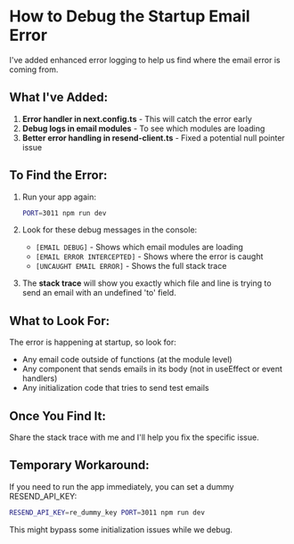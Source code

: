 # How to Debug the Startup Email Error

I've added enhanced error logging to help us find where the email error is coming from. 

## What I've Added:

1. **Error handler in next.config.ts** - This will catch the error early
2. **Debug logs in email modules** - To see which modules are loading
3. **Better error handling in resend-client.ts** - Fixed a potential null pointer issue

## To Find the Error:

1. Run your app again:
   ```bash
   PORT=3011 npm run dev
   ```

2. Look for these debug messages in the console:
   - `[EMAIL DEBUG]` - Shows which email modules are loading
   - `[EMAIL ERROR INTERCEPTED]` - Shows where the error is caught
   - `[UNCAUGHT EMAIL ERROR]` - Shows the full stack trace

3. The **stack trace** will show you exactly which file and line is trying to send an email with an undefined 'to' field.

## What to Look For:

The error is happening at startup, so look for:
- Any email code outside of functions (at the module level)
- Any component that sends emails in its body (not in useEffect or event handlers)
- Any initialization code that tries to send test emails

## Once You Find It:

Share the stack trace with me and I'll help you fix the specific issue.

## Temporary Workaround:

If you need to run the app immediately, you can set a dummy RESEND_API_KEY:
```bash
RESEND_API_KEY=re_dummy_key PORT=3011 npm run dev
```

This might bypass some initialization issues while we debug.